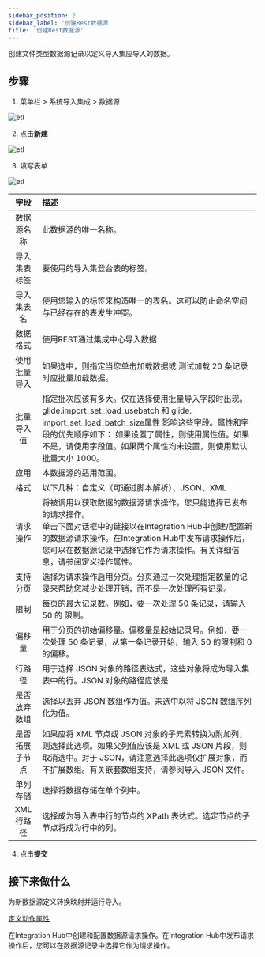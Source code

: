 ```yaml
---
sidebar_position: 2
sidebar_label: '创建Rest数据源'
title: '创建Rest数据源'
---
```


创建文件类型数据源记录以定义导入集应导入的数据。

<!-- #### 在开始之前

你所需要的角色：import_admin -->

## 步骤
1. 菜单栏 > 系统导入集成 > 数据源

![etl](/img/data-sources/datasource_new_1.png)

2. 点击**新建**

![etl](/img/data-sources/datasource_new_2.png)

3. 填写表单

![etl](/img/data-sources/datasource_rest.png)

| 字段 | 描述 |
| :-------------:| :------------- |
| 数据源名称 | 此数据源的唯一名称。
| 导入集表标签 | 要使用的导入集登台表的标签。
| 导入集表名 | 使用您输入的标签来构造唯一的表名。这可以防止命名空间与已经存在的表发生冲突。
| 数据格式 | 使用REST通过集成中心导入数据
| 使用批量导入 | 如果选中，则指定当您单击加载数据或 测试加载 20 条记录时应批量加载数据。
| 批量导入值 | 指定批次应该有多大。仅在选择使用批量导入字段时出现。<br/>glide.import_set_load_usebatch 和 glide.<br/>import_set_load_batch_size属性 影响这些字段。属性和字段的优先顺序如下： 如果设置了属性，则使用属性值。如果不是，请使用字段值。如果两个属性均未设置，则使用默认批量大小 1000。
| 应用 | 本数据源的适用范围。
| 格式 | 以下几种：自定义（可通过脚本解析）、JSON、XML
| 请求操作 | 将被调用以获取数据的数据源请求操作。您只能选择已发布的请求操作。<br/>单击下面对话框中的链接以在Integration Hub中创建/配置新的数据源请求操作。在Integration Hub中发布请求操作后，您可以在数据源记录中选择它作为请求操作。有关详细信息，请参阅定义操作属性。
| 支持分页 | 选择为请求操作启用分页。分页通过一次处理指定数量的记录来帮助您减少处理开销，而不是一次处理所有记录。
| 限制 | 每页的最大记录数。例如，要一次处理 50 条记录，请输入 50 的 限制。
| 偏移量 | 用于分页的初始偏移量。偏移量是起始记录号。例如，要一次处理 50 条记录，从第一条记录开始，输入 50 的限制和 0 的偏移。
| 行路径 | 用于选择 JSON 对象的路径表达式，这些对象将成为导入集表中的行。JSON 对象的路径应该是
| 是否放弃数组 | 选择以丢弃 JSON 数组作为值。未选中以将 JSON 数组序列化为值。
| 是否拓展子节点 | 如果应将 XML 节点或 JSON 对象的子元素转换为附加列，则选择此选项。如果父列值应该是 XML 或 JSON 片段，则取消选中。对于 JSON，请注意选择此选项仅扩展对象，而不扩展数组。有关嵌套数组支持，请参阅导入 JSON 文件。
| 单列存储 | 选择将数据存储在单个列中。
| XML行路径 | 选择成为导入表中行的节点的 XPath 表达式。选定节点的子节点将成为行中的列。


4. 点击**提交**



## 接下来做什么
为新数据源定义转换映射并运行导入。

[定义动作属性](/docs/data-sources/create-new-data-sources/create-rest-type-data-source/define_action_properties)

在Integration Hub中创建和配置数据源请求操作。在Integration Hub中发布请求操作后，您可以在数据源记录中选择它作为请求操作。